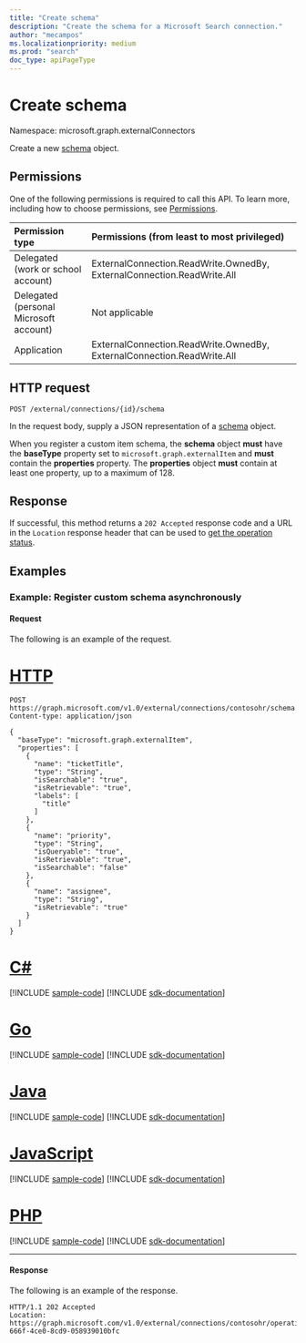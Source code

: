 ```yaml
---
title: "Create schema"
description: "Create the schema for a Microsoft Search connection."
author: "mecampos"
ms.localizationpriority: medium
ms.prod: "search"
doc_type: apiPageType
---
```


# Create schema
Namespace: microsoft.graph.externalConnectors

Create a new [schema](../resources/externalconnectors-schema.md) object.

## Permissions
One of the following permissions is required to call this API. To learn more, including how to choose permissions, see [Permissions](/graph/permissions-reference).

|Permission type|Permissions (from least to most privileged)|
|:---|:---|
|Delegated (work or school account)|ExternalConnection.ReadWrite.OwnedBy, ExternalConnection.ReadWrite.All|
|Delegated (personal Microsoft account)|Not applicable|
|Application| ExternalConnection.ReadWrite.OwnedBy, ExternalConnection.ReadWrite.All|

## HTTP request

<!-- {
  "blockType": "ignored"
}
-->
```http
POST /external/connections/{id}/schema
```
In the request body, supply a JSON representation of a [schema](../resources/externalconnectors-schema.md) object.

When you register a custom item schema, the **schema** object **must** have the **baseType** property set to `microsoft.graph.externalItem` and **must** contain the **properties** property. The **properties** object **must** contain at least one property, up to a maximum of 128.

## Response

If successful, this method returns a `202 Accepted` response code and a URL in the `Location` response header that can be used to [get the operation status](../api/externalconnectors-connectionoperation-get.md).

## Examples

### Example: Register custom schema asynchronously

#### Request

The following is an example of the request.

# [HTTP](#tab/http)
<!-- {
  "blockType": "request",
  "name": "create_schema_from_connection_async",
  "sampleKeys": ["contosohr"]
}-->

```http
POST https://graph.microsoft.com/v1.0/external/connections/contosohr/schema
Content-type: application/json

{
  "baseType": "microsoft.graph.externalItem",
  "properties": [
    {
      "name": "ticketTitle",
      "type": "String",
      "isSearchable": "true",
      "isRetrievable": "true",
      "labels": [
        "title"
      ]
    },
    {
      "name": "priority",
      "type": "String",
      "isQueryable": "true",
      "isRetrievable": "true",
      "isSearchable": "false"
    },
    {
      "name": "assignee",
      "type": "String",
      "isRetrievable": "true"
    }
  ]
}
```

# [C#](#tab/csharp)
[!INCLUDE [sample-code](../includes/snippets/csharp/create-schema-from-connection-async-csharp-snippets.md)]
[!INCLUDE [sdk-documentation](../includes/snippets/snippets-sdk-documentation-link.md)]

# [Go](#tab/go)
[!INCLUDE [sample-code](../includes/snippets/go/create-schema-from-connection-async-go-snippets.md)]
[!INCLUDE [sdk-documentation](../includes/snippets/snippets-sdk-documentation-link.md)]

# [Java](#tab/java)
[!INCLUDE [sample-code](../includes/snippets/java/create-schema-from-connection-async-java-snippets.md)]
[!INCLUDE [sdk-documentation](../includes/snippets/snippets-sdk-documentation-link.md)]

# [JavaScript](#tab/javascript)
[!INCLUDE [sample-code](../includes/snippets/javascript/create-schema-from-connection-async-javascript-snippets.md)]
[!INCLUDE [sdk-documentation](../includes/snippets/snippets-sdk-documentation-link.md)]

# [PHP](#tab/php)
[!INCLUDE [sample-code](../includes/snippets/php/create-schema-from-connection-async-php-snippets.md)]
[!INCLUDE [sdk-documentation](../includes/snippets/snippets-sdk-documentation-link.md)]

---

#### Response

The following is an example of the response.

<!-- {
  "blockType": "response",
  "truncated": true
} -->

```http
HTTP/1.1 202 Accepted
Location: https://graph.microsoft.com/v1.0/external/connections/contosohr/operations/616bfeed-666f-4ce0-8cd9-058939010bfc
```
